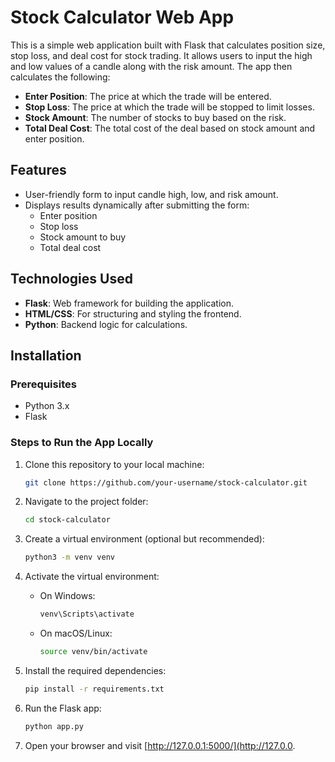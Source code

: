 # Stock Calculator Web App

This is a simple web application built with Flask that calculates position size, stop loss, and deal cost for stock trading. It allows users to input the high and low values of a candle along with the risk amount. The app then calculates the following:

- **Enter Position**: The price at which the trade will be entered.
- **Stop Loss**: The price at which the trade will be stopped to limit losses.
- **Stock Amount**: The number of stocks to buy based on the risk.
- **Total Deal Cost**: The total cost of the deal based on stock amount and enter position.

## Features

- User-friendly form to input candle high, low, and risk amount.
- Displays results dynamically after submitting the form:
  - Enter position
  - Stop loss
  - Stock amount to buy
  - Total deal cost

## Technologies Used

- **Flask**: Web framework for building the application.
- **HTML/CSS**: For structuring and styling the frontend.
- **Python**: Backend logic for calculations.

## Installation

### Prerequisites

- Python 3.x
- Flask

### Steps to Run the App Locally

1. Clone this repository to your local machine:

    ```bash
    git clone https://github.com/your-username/stock-calculator.git
    ```

2. Navigate to the project folder:

    ```bash
    cd stock-calculator
    ```

3. Create a virtual environment (optional but recommended):

    ```bash
    python3 -m venv venv
    ```

4. Activate the virtual environment:

    - On Windows:

      ```bash
      venv\Scripts\activate
      ```

    - On macOS/Linux:

      ```bash
      source venv/bin/activate
      ```

5. Install the required dependencies:

    ```bash
    pip install -r requirements.txt
    ```

6. Run the Flask app:

    ```bash
    python app.py
    ```

7. Open your browser and visit [http://127.0.0.1:5000/](http://127.0.0.
